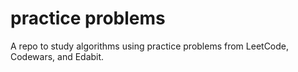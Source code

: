 # practice problems
A repo to study algorithms using practice problems from LeetCode, Codewars, and Edabit.
